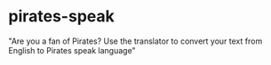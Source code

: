 # pirates-speak
"Are you a fan of Pirates? Use the translator to convert your text from English to Pirates speak language"

